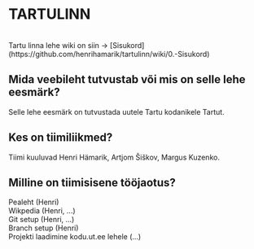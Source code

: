 
# TARTULINN
 <br />
Tartu linna lehe wiki on siin -> [Sisukord](https://github.com/henrihamarik/tartulinn/wiki/0.-Sisukord)

## Mida veebileht tutvustab või mis on selle lehe eesmärk?
Selle lehe eesmärk on tutvustada uutele Tartu kodanikele Tartut.

## Kes on tiimiliikmed?
Tiimi kuuluvad Henri Hämarik, Artjom Šiškov, Margus Kuzenko.

## Milline on tiimisisene tööjaotus?
Pealeht (Henri)<br />
Wikpedia (Henri, ...)<br />
Git setup (Henri, ...)<br />
Branch setup (Henri)<br />
Projekti laadimine kodu.ut.ee lehele (...)

